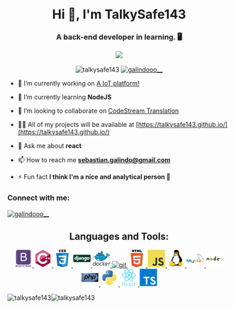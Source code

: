 <h1 align="center">Hi 👋, I'm TalkySafe143</h1>
<h3 align="center">A back-end developer in learning. 🖥️</h3>
<p align="center"><img src="https://i.imgur.com/LtABnYf.jpg"></p>
<p align="center"> <img src="https://komarev.com/ghpvc/?username=talkysafe143&label=Profile%20views&color=0e75b6&style=flat" alt="talkysafe143" /> 
<a href="https://twitter.com/galindooo__" target="blank"><img src="https://img.shields.io/twitter/follow/galindooo__?logo=twitter&style=for-the-badge" alt="galindooo__" /></a>
</p> 

- 🔭 I’m currently working on [A IoT platform!](https://github.com/TalkySafe143/platziverse)

- 🌱 I’m currently learning **NodeJS**

- 👯 I’m looking to collaborate on [CodeStream Translation](https://github.com/TeamCodeStream/codestream)

- 👨‍💻 All of my projects will be available at [https://talkysafe143.github.io/](https://talkysafe143.github.io/)

- 💬 Ask me about **react**

- 📫 How to reach me **sebastian.galindo@gmail.com**

- ⚡ Fun fact **I think I'm a nice and analytical person 🧐**

<h3 align="left">Connect with me:</h3>
<p align="left">
<a href="https://twitter.com/galindooo__" target="blank"><img align="center" src="https://raw.githubusercontent.com/rahuldkjain/github-profile-readme-generator/master/src/images/icons/Social/twitter.svg" alt="galindooo__" height="30" width="40" /></a>
</p>

<h2 align="center">Languages and Tools:</h2>
<p align="center"> <a href="https://getbootstrap.com" target="_blank"> <img src="https://raw.githubusercontent.com/devicons/devicon/master/icons/bootstrap/bootstrap-plain-wordmark.svg" alt="bootstrap" width="40" height="40"/> </a> <a href="https://www.w3schools.com/cpp/" target="_blank"> <img src="https://raw.githubusercontent.com/devicons/devicon/master/icons/cplusplus/cplusplus-original.svg" alt="cplusplus" width="40" height="40"/> </a> <a href="https://www.w3schools.com/css/" target="_blank"> <img src="https://raw.githubusercontent.com/devicons/devicon/master/icons/css3/css3-original-wordmark.svg" alt="css3" width="40" height="40"/> </a> <a href="https://www.djangoproject.com/" target="_blank"> <img src="https://raw.githubusercontent.com/devicons/devicon/master/icons/django/django-original.svg" alt="django" width="40" height="40"/> </a> <a href="https://www.docker.com/" target="_blank"> <img src="https://raw.githubusercontent.com/devicons/devicon/master/icons/docker/docker-original-wordmark.svg" alt="docker" width="40" height="40"/> </a> <a href="https://git-scm.com/" target="_blank"> <img src="https://www.vectorlogo.zone/logos/git-scm/git-scm-icon.svg" alt="git" width="40" height="40"/> </a> <a href="https://www.w3.org/html/" target="_blank"> <img src="https://raw.githubusercontent.com/devicons/devicon/master/icons/html5/html5-original-wordmark.svg" alt="html5" width="40" height="40"/> </a> <a href="https://developer.mozilla.org/en-US/docs/Web/JavaScript" target="_blank"> <img src="https://raw.githubusercontent.com/devicons/devicon/master/icons/javascript/javascript-original.svg" alt="javascript" width="40" height="40"/> </a> <a href="https://www.linux.org/" target="_blank"> <img src="https://raw.githubusercontent.com/devicons/devicon/master/icons/linux/linux-original.svg" alt="linux" width="40" height="40"/> </a> <a href="https://www.mysql.com/" target="_blank"> <img src="https://raw.githubusercontent.com/devicons/devicon/master/icons/mysql/mysql-original-wordmark.svg" alt="mysql" width="40" height="40"/> </a> <a href="https://nodejs.org" target="_blank"> <img src="https://raw.githubusercontent.com/devicons/devicon/master/icons/nodejs/nodejs-original-wordmark.svg" alt="nodejs" width="40" height="40"/> </a> <a href="https://www.php.net" target="_blank"> <img src="https://raw.githubusercontent.com/devicons/devicon/master/icons/php/php-original.svg" alt="php" width="40" height="40"/> </a> <a href="https://www.python.org" target="_blank"> <img src="https://raw.githubusercontent.com/devicons/devicon/master/icons/python/python-original.svg" alt="python" width="40" height="40"/> </a> <a href="https://reactjs.org/" target="_blank"> <img src="https://raw.githubusercontent.com/devicons/devicon/master/icons/react/react-original-wordmark.svg" alt="react" width="40" height="40"/> </a> <a href="https://www.typescriptlang.org/" target="_blank"> <img src="https://raw.githubusercontent.com/devicons/devicon/master/icons/typescript/typescript-original.svg" alt="typescript" width="40" height="40"/> </a> </p>

<p><img align="left" src="https://github-readme-stats.vercel.app/api/top-langs?username=talkysafe143&show_icons=true&locale=en&layout=compact" alt="talkysafe143" /></p>

<p>&nbsp;<img align="left" src="https://github-readme-stats.vercel.app/api?username=talkysafe143&show_icons=true&locale=en" alt="talkysafe143" /></p>


